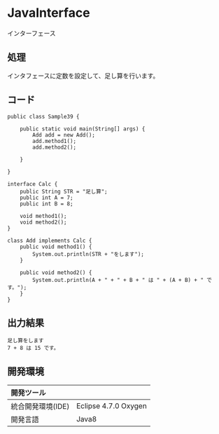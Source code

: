 # JavaInterface
インターフェース

## 処理
インタフェースに定数を設定して、足し算を行います。

## コード
```
public class Sample39 {

	public static void main(String[] args) {
		Add add = new Add();
		add.method1();
		add.method2();

	}

}

interface Calc {
	public String STR = "足し算";
	public int A = 7;
	public int B = 8;

	void method1();
	void method2();
}

class Add implements Calc {
	public void method1() {
        System.out.println(STR + "をします");
    }

    public void method2() {
        System.out.println(A + " + " + B + " は " + (A + B) + " です。");
    }
}
```

## 出力結果  
```
足し算をします
7 + 8 は 15 です。
```
  
## 開発環境
| 開発ツール |  |
|:-|:-|
| 統合開発環境(IDE) | Eclipse 4.7.0 Oxygen |
| 開発言語 | Java8 |
